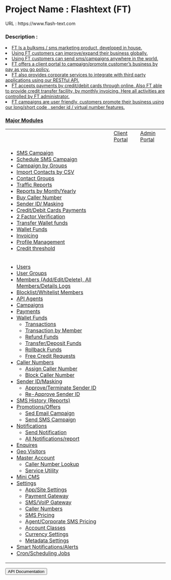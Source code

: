 <h1>Project Name : Flashtext (FT) </h1><b1>
URL : https://www.flash-text.com <br>

<h3>Description :</h3>
<u>
<li>FT Is a bulksms / sms marketing product, developed in house. </li>

<li>Using FT customers can improve/expand their business globally.</li>
<li>Using FT customers can send sms/campaigns anywhere in the world.   </li>
<li>FT offers a client portal to campaign/promote customer’s business by pay as you go policy. </li>
<li>FT also provides corporate services to integrate with third party applications using our RESTful API.</li>
<li>FT accepts payments by credit/debit cards through online. Also FT able to provide credit transfer facility, by monthly invoicing. Here all activities are controlled by FT administrator.</li>
<li>
FT campaigns are user friendly, customers promote their business using our long/short code , sender id / virtual number features. 
</li>
</ul>

<h3>Major Modules</h3>
<table class="table table-striped" width="100%">
<th>
 <td>Client Portal</td>
 <td>Admin Portal</td>
</th>
<tr>
<td style="vertical-align:top">
 
<ul>
 <li>SMS Campaign</li>
 <li>Schedule SMS Campaign</li>
 <li>Campaign by Groups</li>
 <li>Import Contacts by CSV</li>
 <li>Contact Groups</li>
 <li>Traffic Reports</li>
 <li>Reports by Month/Yearly</li>
 <li>Buy Caller Number</li>
 <li>Sender ID/ Masking </li>
 <li>Credit/Debit Cards Payments</li>
 <li>2 Factor Verification</li>
 <li>Transfer Wallet funds</li>
 <li>Wallet Funds</li>
 <li>Invoicing</li>
 <li>Profile Management</li>
 <li>Credit threshold </li>
</ul>
</td>
</tr>

<tr>
<td>
<ul>
 <li>Users</li>
 <li>User Groups</li>
 <li>Members (Add/Edit/Delete), All Members/Details Logs </li>
 <li>Blocklist/Whitelist Members</li>
 <li>API Agents</li>
 <li>Campaigns </li>
 <li>Payments</li>
 <li>
   Wallet Funds
   <ul>
   <li>Transactions</li>
   <li>Transaction by Member</li>
   <li>Refund Funds</li>
   <li>Transfer/Deposit Funds</li>
   <li>Rollback Funds</li>
   <li>Free Credit Requests</li>
   </ul>
 </li>
 <li>
   Caller Numbers
   <ul>
   <li>Assign Caller Number</li>
   <li>Block Caller Number</li>
   </ul>
 </li>
 <li>
   Sender ID/Masking
   <ul>
   <li>Approve/Terminate Sender ID</li>
   <li>Re-Approve Sender ID</li>
   </ul>
 </li>
 <li>SMS History (Reports)</li>
 <li>
   Promotions/Offers
   <ul>
   <li>Sed Email Campaign </li>
   <li>Send SMS Campaign</li>
   </ul>
 </li>
 <li>
   Notifications
   <ul>
   <li>Send Notification</li>
   <li>All Notifications/report</li>
   </ul>
 </li>
 <li>Enquires</li>
 <li>Geo Visitors</li>
 <li>
   Master Account
   <ul>
   <li>Caller Number Lookup</li>
   <li>Service Utility</li>
   </ul>
 </li>
 <li>Mini CMS</li>
 <li>
   Settings
   <ul>
   <li>App/Site Settings</li>
   <li>Payment Gateway</li>
   <li>SMS/VoIP Gateway</li>
   <li>Caller Numbers</li>
   <li>SMS Pricing</li>
   <li>Agent/Corporate SMS Pricing</li>
   <li>Account Classes</li>
   <li>Currency Settings</li>
   <li>Metadata Settings</li>

   </ul>
 </li>
 <li>Smart Notifications/Alerts</li>
 <li>Cron/Scheduling Jobs</li>
</ul>
</td>
</tr>
</table>

<button class="btn btn-primary first-in-line">API Documentation</button>
